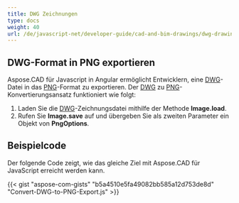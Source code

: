 ```yaml
---
title: DWG Zeichnungen
type: docs
weight: 40
url: /de/javascript-net/developer-guide/cad-and-bim-drawings/dwg-drawings/
---
```


## **DWG-Format in PNG exportieren**

Aspose.CAD für Javascript in Angular ermöglicht Entwicklern, eine [DWG](https://docs.fileformat.com/cad/dwg/)-Datei in das [PNG](https://docs.fileformat.com/image/png/)-Format zu exportieren. Der [DWG](https://docs.fileformat.com/cad/dwg/) zu [PNG](https://docs.fileformat.com/image/png/)-Konvertierungsansatz funktioniert wie folgt:

1. Laden Sie die [DWG](https://docs.fileformat.com/cad/dwg/)-Zeichnungsdatei mithilfe der Methode **Image.load**.
1. Rufen Sie **Image.save** auf und übergeben Sie als zweiten Parameter ein Objekt von **PngOptions**.

## Beispielcode

Der folgende Code zeigt, wie das gleiche Ziel mit Aspose.CAD für JavaScript erreicht werden kann.

{{< gist "aspose-com-gists" "b5a4510e5fa49082bb585a12d753de8d" "Convert-DWG-to-PNG-Export.js" >}}

